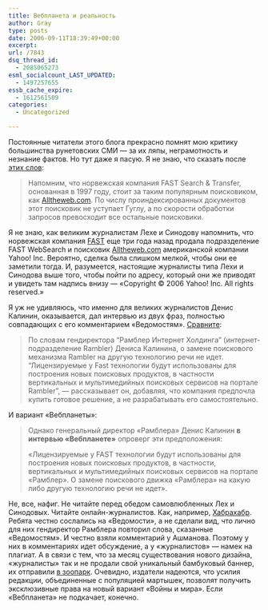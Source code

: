 ```yaml
---
title: Вебпланета и реальность
author: Gray
type: posts
date: 2006-09-11T18:39:49+00:00
excerpt:
url: /7843
dsq_thread_id:
  - 2085065273
esml_socialcount_LAST_UPDATED:
  - 1497257655
essb_cache_expire:
  - 1612561509
categories:
  - Uncategorized

---
```








Постоянные читатели этого блога прекрасно помнят мою критику большинства рунетовских СМИ &#8212; за их ляпы, неграмотность и незнание фактов. Но тут даже я пасую. Я не знаю, что сказать после <a href="http://webplanet.ru/news/service/2006/09/11/rambler-fast.html" target="_blank">этих слов</a>:

> Напомним, что норвежская компания FAST Search & Transfer, основанная в 1997 году, стоит за таким популярным поисковиком, как [Alltheweb.com][1]. По числу проиндексированных документов этот поисковик не уступает Гуглу, а по скорости обработки запросов превосходит все остальные поисковики.

Я не знаю, как великим журналистам Лехе и Синодову напомнить, что норвежская компания [FAST][2]&nbsp;еще три года назад продала подразделение FAST WebSearch и поисковик [Alltheweb.com][1]&nbsp;американской компании Yahoo! Inc. Вероятно, сделка была слишком мелкой, чтобы они ее заметили тогда. И, разумеется, настоящие журналисты типа Лехи и Синодова выше того, чтобы пойти по адресу, который они же приводят и увидеть там надпись внизу &#8212; &#171;Copyright © 2006 Yahoo! Inc. All rights reserved.&#187;

Я уж не удивляюсь, что именно для великих журналистов Денис Калинин, оказывается, дал интервью из двух фраз, полностью совпадающих с его комментарием &#171;Ведомостям&#187;. <a href="http://www.vedomosti.ru/newspaper/article.shtml?2006/09/11/112406" target="_blank">Сравните</a>:

> По словам гендиректора “Рамблер Интернет Холдинга” (интернет-подразделение Rambler) Дениса Калинина, о замене поискового механизма Rambler на другую технологию речи не идет. “Лицензируемые у Fast технологии будут использованы для построения новых поисковых продуктов, в частности вертикальных и мультимедийных поисковых сервисов на портале Rambler”,&nbsp;— рассказывает он, добавляя, что компания предпочла купить готовое решение, а не разрабатывать его самостоятельно.

И вариант &#171;Вебпланеты&#187;:

> Однако генеральный директор &#171;Рамблера&#187; Денис Калинин **в интервью &#171;Вебпланете&#187;** опроверг эти предположения: 
> 
> &#171;Лицензируемые у FAST технологии будут использованы для построения новых поисковых продуктов, в частности, вертикальных и мультимедийных поисковых сервисов на портале &#171;Рамблер&#187;. О замене поискового движка &#171;Рамблера&#187; на какую либо другую технологию речи не идет&#187;.

Не, все, нафиг. Не читайте перед обедом самовлюбленных Лех и Синодовых. Читайте онлайн-журналистов. Как, например, <a href="http://www.habrahabr.ru/article/779/" target="_blank">Хабрахабр</a>. Ребята честно сослались на &#171;Ведомости&#187;, а не сделали вид, что лично для них гендиректор Рамблера повторил слова, сказанные &#171;Ведомостям&#187;. И честно взяли комментарий у Ашманова. Поэтому у них в комментариях идет обсуждение, а у &#171;журналистов&#187; &#8212; намек на плагиат. А в связи с тем, что за месяц существования нового дизайна, &#171;журналисты&#187; так и не продали свой уникальный бамбуковый баннер, их отправили <a href="http://webplanet.ru/news/life/2006/09/11/zoo.html" target="_blank">в зоопарк</a>. Очевидно, издатели надеются, что усилия редакции, объединенные с популяцией мартышек, позволят получить эксклюзивные права на новый вариант &#171;Войны и мира&#187;. Если &#171;Вебпланета&#187; не подкачает, конечно.

 [1]: http://www.alltheweb.com/
 [2]: http://www.fast.no/